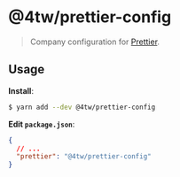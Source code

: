 # @4tw/prettier-config

> Company configuration for [Prettier](https://prettier.io).

## Usage

**Install**:

```bash
$ yarn add --dev @4tw/prettier-config
```

**Edit `package.json`**:

```json
{
  // ...
  "prettier": "@4tw/prettier-config"
}
```
